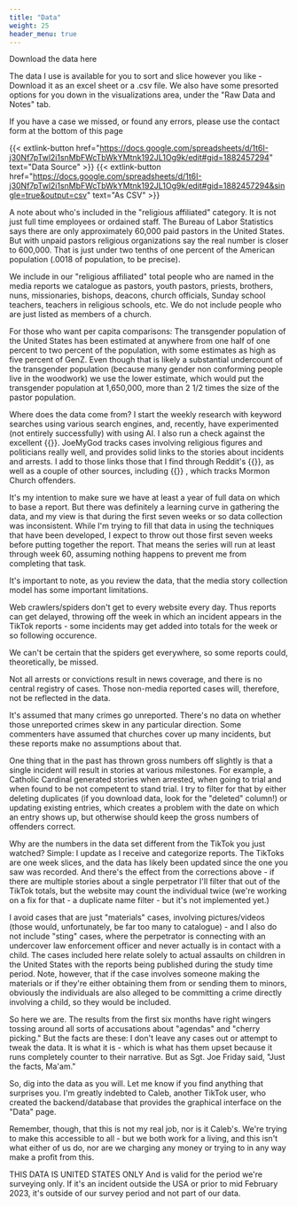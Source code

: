 ```yaml
---
title: "Data"
weight: 25
header_menu: true
---
```

Download the data here

The data I use is available for you to sort and slice however you like - Download it as an excel sheet or a .csv file. We also have some presorted options for you down in the visualizations area, under the "Raw Data and Notes" tab.

If you have a case we missed, or found any errors, please use the contact form at the bottom of this page

{{< extlink-button href="https://docs.google.com/spreadsheets/d/1t6I-j30Nf7pTwl2i1snMbFWcTbWkYMtnk192JL1Og9k/edit#gid=1882457294" text="Data Source" >}} {{< extlink-button href="https://docs.google.com/spreadsheets/d/1t6I-j30Nf7pTwl2i1snMbFWcTbWkYMtnk192JL1Og9k/edit#gid=1882457294&single=true&output=csv" text="As CSV" >}}

A note about who's included in the "religious affiliated" category.
It is not just full time employees or ordained staff. The Bureau of Labor Statistics says there are only approximately 60,000 paid pastors in the United States. But with unpaid pastors religious organizations say the real number is closer to 600,000. That is just under two tenths of one percent of the American population (.0018 of population, to be precise).

We include in our "religious affiliated" total people who are named in the media reports we catalogue as pastors, youth pastors, priests, brothers, nuns, missionaries, bishops, deacons, church officials, Sunday school teachers, teachers in religious schools, etc. We do not include people who are just listed as members of a church.

For those who want per capita comparisons:
The transgender population of the United States has been estimated at anywhere from one half of one percent to two percent of the population, with some estimates as high as five percent of GenZ. Even though that is likely a substantial undercount of the transgender population (because many gender non conforming people live in the woodwork) we use the lower estimate, which would put the transgender population at 1,650,000, more than 2 1/2 times the size of the pastor population.

Where does the data come from?
I start the weekly research with keyword searches using various search engines, and, recently, have experimented (not entirely successfully) with using AI. I also run a check against the excellent {{}}. JoeMyGod tracks cases involving religious figures and politicians really well, and provides solid links to the stories about incidents and arrests. I add to those links those that I find through Reddit's {{}}, as well as a couple of other sources, including {{}} , which tracks Mormon Church offenders.

It's my intention to make sure we have at least a year of full data on which to base a report. But there was definitely a learning curve in gathering the data, and my view is that during the first seven weeks or so data collection was inconsistent. While I'm trying to fill that data in using the techniques that have been developed, I expect to throw out those first seven weeks before putting together the report. That means the series will run at least through week 60, assuming nothing happens to prevent me from completing that task.

It's important to note, as you review the data, that the media story collection model has some important limitations.

Web crawlers/spiders don't get to every website every day. Thus reports can get delayed, throwing off the week in which an incident appears in the TikTok reports - some incidents may get added into totals for the week or so following occurence.

We can't be certain that the spiders get everywhere, so some reports could, theoretically, be missed.

Not all arrests or convictions result in news coverage, and there is no central registry of cases. Those non-media reported cases will, therefore, not be reflected in the data.

It's assumed that many crimes go unreported. There's no data on whether those unreported crimes skew in any particular direction. Some commenters have assumed that churches cover up many incidents, but these reports make no assumptions about that.

One thing that in the past has thrown gross numbers off slightly is that a single incident will result in stories at various milestones. For example, a Catholic Cardinal generated stories when arrested, when going to trial and when found to be not competent to stand trial. I try to filter for that by either deleting duplicates (if you download data, look for the "deleted" column!) or updating existing entries, which creates a problem with the date on which an entry shows up, but otherwise should keep the gross numbers of offenders correct.

Why are the numbers in the data set different from the TikTok you just watched? Simple: I update as I receive and categorize reports. The TikToks are one week slices, and the data has likely been updated since the one you saw was recorded. And there's the effect from the corrections above - if there are multiple stories about a single perpetrator I'll filter that out of the TikTok totals, but the website may count the individual twice (we're working on a fix for that - a duplicate name filter - but it's not implemented yet.)

I avoid cases that are just "materials" cases, involving pictures/videos (those would, unfortunately, be far too many to catalogue) - and I also do not include "sting" cases, where the perpetrator is connecting with an undercover law enforcement officer and never actually is in contact with a child. The cases included here relate solely to actual assaults on children in the United States with the reports being published during the study time period. Note, however, that if the case involves someone making the materials or if they're either obtaining them from or sending them to minors, obviously the individuals are also alleged to be committing a crime directly involving a child, so they would be included.

So here we are. The results from the first six months have right wingers tossing around all sorts of accusations about "agendas" and "cherry picking." But the facts are these: I don't leave any cases out or attempt to tweak the data. It is what it is - which is what has them upset because it runs completely counter to their narrative. But as Sgt. Joe Friday said, "Just the facts, Ma'am."

So, dig into the data as you will. Let me know if you find anything that surprises you. I'm greatly indebted to Caleb, another TikTok user, who created the backend/database that provides the graphical interface on the "Data" page.

Remember, though, that this is not my real job, nor is it Caleb's. We're trying to make this accessible to all - but we both work for a living, and this isn't what either of us do, nor are we charging any money or trying to in any way make a profit from this.

THIS DATA IS UNITED STATES ONLY
And is valid for the period we're surveying only. If it's an incident outside the USA or prior to mid February 2023, it's outside of our survey period and not part of our data.
